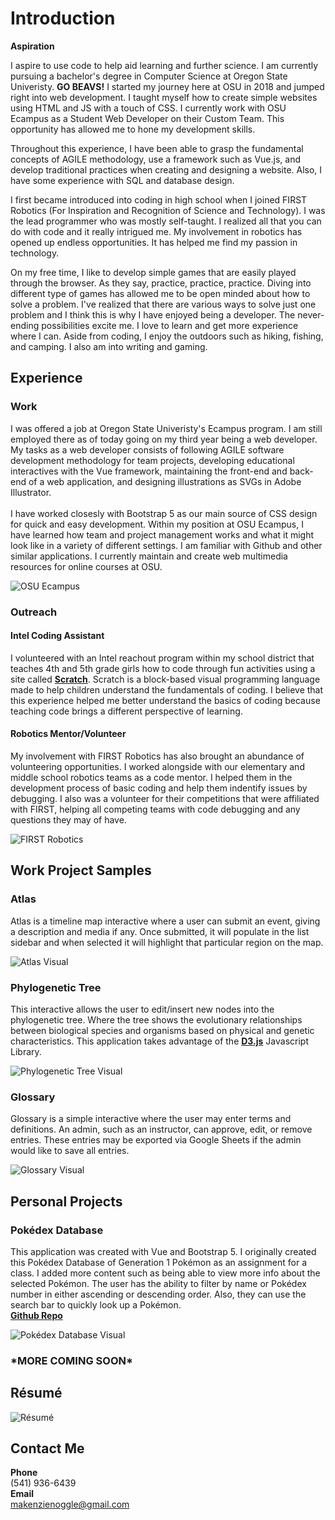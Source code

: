 # Introduction

**Aspiration**

I aspire to use code to help aid learning and further science.
I am currently pursuing a bachelor's degree in Computer Science at
Oregon State Univeristy. **GO BEAVS!** I
started my journey here at OSU in 2018 and jumped right into web
development. I taught myself how to create simple websites using HTML and JS with a touch of CSS. I currently work with OSU Ecampus as a Student Web Developer on their Custom Team. This opportunity has allowed me to hone my development skills.

Throughout this experience, I have been able to grasp the fundamental concepts of AGILE methodology, use a framework such as Vue.js, and develop traditional practices when creating and designing a website. Also, I have
some experience with SQL and database design.

I first became introduced into coding in high school when I joined FIRST Robotics (For Inspiration and Recognition of Science and Technology). I was the lead programmer who was mostly self-taught. I realized all that you can do with code and it really intrigued me. My involvement in robotics has opened up endless opportunities. It has helped me find my passion in technology.

On my free time, I like to develop simple games that are easily played through the
browser. As they say, practice, practice, practice. Diving into different type of games has allowed me to be open minded about how to solve a problem. I've realized that there are various ways to solve just one problem and I think this is why I have enjoyed being a developer. The never-ending possibilities excite me. I love to learn and get more experience where I can. Aside from coding, I enjoy the outdoors such as hiking, fishing, and camping. I also am into writing and gaming.

## Experience

### Work

I was offered a job at Oregon State Univeristy's Ecampus program. I am still employed there as of today going on my third year being a web developer. My tasks as a web developer consists of following AGILE software development methodology for team projects, developing educational interactives with the Vue framework, maintaining the front-end and back-end of a web application, and designing illustrations as SVGs in Adobe Illustrator.
<br>
<br>
I have worked closesly with Bootstrap 5 as our main source of CSS design for quick and easy development. Within my position at OSU Ecampus, I have learned how team and project management works and what it might look like in a variety of different settings. I am familiar with Github and other similar applications. I currently maintain and create web multimedia resources for online courses at OSU.

![OSU Ecampus](media/ecampus.png)

### Outreach

#### Intel Coding Assistant

I volunteered with an Intel reachout program within my school district that teaches 4th and 5th grade girls how to code through fun activities using a site called **[Scratch](https://scratch.mit.edu/about)**. Scratch is a block-based visual programming language made to help children understand the fundamentals of coding. I believe that this experience helped me better understand the basics of coding because teaching code brings a different perspective of learning.

#### Robotics Mentor/Volunteer

My involvement with FIRST Robotics has also brought an abundance of volunteering opportunities. I worked alongside with our elementary and middle school robotics teams as a code mentor. I helped them in the development process of basic coding and help them indentify issues by debugging. I also was a volunteer for their competitions that were affiliated with FIRST, helping all competing teams with code debugging and any questions they may of have.

![FIRST Robotics](media/robotics.gif)

## Work Project Samples

### Atlas

Atlas is a timeline map interactive where a user can submit an event, giving a description and media if any. Once submitted, it will populate in the list sidebar and when selected it will highlight that particular region on the map.
<br>

![Atlas Visual](media/atlas.gif)

### Phylogenetic Tree

This interactive allows the user to edit/insert new nodes into the phylogenetic tree. Where the tree shows the evolutionary relationships between biological species and organisms based on physical and genetic characteristics. This application takes advantage of the **[D3.js](https://d3js.org/)** Javascript Library.
<br>

![Phylogenetic Tree Visual](media/tree.gif)

### Glossary

Glossary is a simple interactive where the user may enter terms and definitions. An admin, such as an instructor, can approve, edit, or remove entries. These entries may be exported via Google Sheets if the admin would like to save all entries.
<br>

![Glossary Visual](media/glossary.gif)

## Personal Projects

### Pokédex Database

This application was created with Vue and Bootstrap 5. I originally created this Pokédex Database of Generation 1 Pokémon as an assignment for a class. I added more content such as being able to view more info about the selected Pokémon. The user has the ability to filter by name or Pokédex number in either ascending or descending order. Also, they can use the search bar to quickly look up a Pokémon.
<br>
**[Github Repo](https://github.com/kenzieryann7/vue-pokedex)**

![Pokédex Database Visual](media/pokedex.gif)

<h3>*MORE COMING SOON*</h3>

## Résumé

![Résumé](media/resume.PNG)

## Contact Me

**Phone**
<br>
(541) 936-6439
<br>
**Email**
<br>
makenzienoggle@gmail.com
